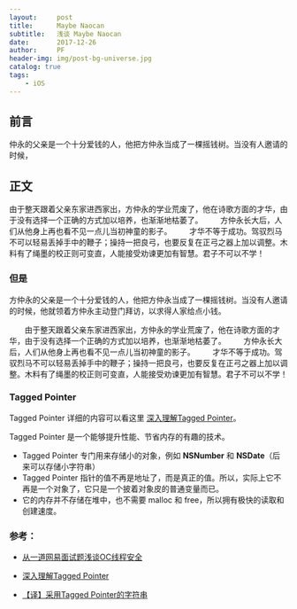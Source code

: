 ```yaml
---
layout:     post
title:      Maybe Naocan
subtitle:   浅谈 Maybe Naocan
date:       2017-12-26
author:     PF
header-img: img/post-bg-universe.jpg
catalog: true
tags:
    - iOS
---
```



## 前言

仲永的父亲是一个十分爱钱的人，他把方仲永当成了一棵摇钱树。当没有人邀请的时候，


## 正文

由于整天跟着父亲东家进西家出，方仲永的学业荒废了，他在诗歌方面的才华，由于没有选择一个正确的方式加以培养，也渐渐地枯萎了。
　　方仲永长大后，人们从他身上再也看不见一点儿当初神童的影子。
　　才华不等于成功。驾驭烈马不可以轻易丢掉手中的鞭子；操持一把良弓，也要反复在正弓之器上加以调整。木料有了绳墨的校正则可变直，人能接受劝谏更加有智慧。君子不可以不学！


### 但是

方仲永的父亲是一个十分爱钱的人，他把方仲永当成了一棵摇钱树。当没有人邀请的时候，他就领着方仲永主动登门拜访，以求得人家给点小钱。


　　由于整天跟着父亲东家进西家出，方仲永的学业荒废了，他在诗歌方面的才华，由于没有选择一个正确的方式加以培养，也渐渐地枯萎了。
　　方仲永长大后，人们从他身上再也看不见一点儿当初神童的影子。
　　才华不等于成功。驾驭烈马不可以轻易丢掉手中的鞭子；操持一把良弓，也要反复在正弓之器上加以调整。木料有了绳墨的校正则可变直，人能接受劝谏更加有智慧。君子不可以不学！

### Tagged Pointer

Tagged Pointer 详细的内容可以看这里 [深入理解Tagged Pointer](http://www.infoq.com/cn/articles/deep-understanding-of-tagged-pointer)。

Tagged Pointer 是一个能够提升性能、节省内存的有趣的技术。

- Tagged Pointer 专门用来存储小的对象，例如 **NSNumber** 和 **NSDate**（后来可以存储小字符串）
- Tagged Pointer 指针的值不再是地址了，而是真正的值。所以，实际上它不再是一个对象了，它只是一个披着对象皮的普通变量而已。
- 它的内存并不存储在堆中，也不需要 malloc 和 free，所以拥有极快的读取和创建速度。




### 参考：

- [从一道网易面试题浅谈OC线程安全](https://www.jianshu.com/p/cec2a41aa0e7)

- [深入理解Tagged Pointer](http://www.infoq.com/cn/articles/deep-understanding-of-tagged-pointer)

- [【译】采用Tagged Pointer的字符串](http://www.cocoachina.com/ios/20150918/13449.html)

